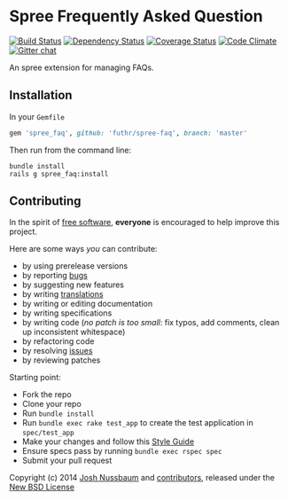 # Spree Frequently Asked Question

[![Build Status](https://travis-ci.org/futhr/spree-faq.png?branch=master)](https://travis-ci.org/futhr/spree-faq)
[![Dependency Status](https://gemnasium.com/futhr/spree-faq.png)](https://gemnasium.com/futhr/spree-faq)
[![Coverage Status](https://coveralls.io/repos/futhr/spree-faq/badge.png?branch=master)](https://coveralls.io/r/futhr/spree-faq)
[![Code Climate](https://codeclimate.com/github/futhr/spree-faq.png)](https://codeclimate.com/github/futhr/spree-faq)
[![Gitter chat](https://badges.gitter.im/futhr/spree-faq.png)](https://gitter.im/futhr/spree-faq)

An spree extension for managing FAQs.

## Installation

In your `Gemfile`

```ruby
gem 'spree_faq', github: 'futhr/spree-faq', branch: 'master'
```

Then run from the command line:

    bundle install
    rails g spree_faq:install

## Contributing

In the spirit of [free software][1], **everyone** is encouraged to help improve this project.

Here are some ways *you* can contribute:

* by using prerelease versions
* by reporting [bugs][2]
* by suggesting new features
* by writing [translations][4]
* by writing or editing documentation
* by writing specifications
* by writing code (*no patch is too small*: fix typos, add comments, clean up inconsistent whitespace)
* by refactoring code
* by resolving [issues][2]
* by reviewing patches

Starting point:

* Fork the repo
* Clone your repo
* Run `bundle install`
* Run `bundle exec rake test_app` to create the test application in `spec/test_app`
* Make your changes and follow this [Style Guide][5]
* Ensure specs pass by running `bundle exec rspec spec`
* Submit your pull request

Copyright (c) 2014 [Josh Nussbaum][6] and [contributors][7], released under the [New BSD License][3]

[1]: http://www.fsf.org/licensing/essays/free-sw.html
[2]: https://github.com/futhr/spree-faq/issues
[3]: https://github.com/futhr/spree-faq/blob/master/LICENSE.md
[4]: http://www.localeapp.com/projects/5165
[5]: https://github.com/thoughtbot/guides
[6]: https://github.com/joshnuss
[7]: https://github.com/futhr/spree-faq/graphs/contributors
